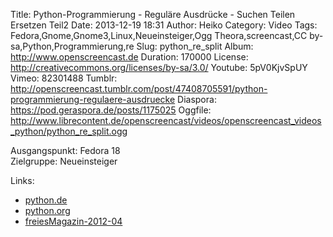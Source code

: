 Title: Python-Programmierung - Reguläre Ausdrücke - Suchen Teilen Ersetzen Teil2
Date: 2013-12-19 18:31
Author: Heiko
Category: Video
Tags: Fedora,Gnome,Gnome3,Linux,Neueinsteiger,Ogg Theora,screencast,CC by-sa,Python,Programmierung,re
Slug: python_re_split
Album: http://www.openscreencast.de
Duration: 170000
License: http://creativecommons.org/licenses/by-sa/3.0/
Youtube: 5pV0KjvSpUY
Vimeo: 82301488
Tumblr: http://openscreencast.tumblr.com/post/47408705591/python-programmierung-regulaere-ausdruecke
Diaspora: https://pod.geraspora.de/posts/1175025
Oggfile: http://www.librecontent.de/openscreencast/videos/openscreencast_videos_python/python_re_split.ogg

Ausgangspunkt: Fedora 18  
Zielgruppe: Neueinsteiger  

Links:

  * [python.de](http://www.python.de "Link zu Python.de" )
  * [python.org](http://www.python.org "Link zu Python.org" )
  * [freiesMagazin-2012-04](http://www.freiesmagazin.de/freiesMagazin-2012-04 "Link zu freiesmagazin.de" )

